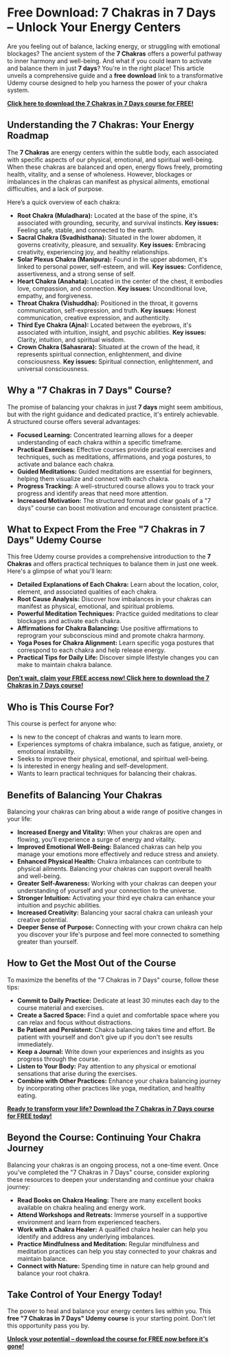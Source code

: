 # Free Download: 7 Chakras in 7 Days – Unlock Your Energy Centers

Are you feeling out of balance, lacking energy, or struggling with emotional blockages? The ancient system of the **7 Chakras** offers a powerful pathway to inner harmony and well-being. And what if you could learn to activate and balance them in just **7 days**? You're in the right place! This article unveils a comprehensive guide and a **free download** link to a transformative Udemy course designed to help you harness the power of your chakra system.

[**Click here to download the 7 Chakras in 7 Days course for FREE!**](https://udemywork.com/7-chakras-in-7-days)

## Understanding the 7 Chakras: Your Energy Roadmap

The **7 Chakras** are energy centers within the subtle body, each associated with specific aspects of our physical, emotional, and spiritual well-being. When these chakras are balanced and open, energy flows freely, promoting health, vitality, and a sense of wholeness. However, blockages or imbalances in the chakras can manifest as physical ailments, emotional difficulties, and a lack of purpose.

Here’s a quick overview of each chakra:

*   **Root Chakra (Muladhara):** Located at the base of the spine, it's associated with grounding, security, and survival instincts. **Key issues:** Feeling safe, stable, and connected to the earth.
*   **Sacral Chakra (Svadhisthana):** Situated in the lower abdomen, it governs creativity, pleasure, and sexuality. **Key issues:** Embracing creativity, experiencing joy, and healthy relationships.
*   **Solar Plexus Chakra (Manipura):** Found in the upper abdomen, it's linked to personal power, self-esteem, and will. **Key issues:** Confidence, assertiveness, and a strong sense of self.
*   **Heart Chakra (Anahata):** Located in the center of the chest, it embodies love, compassion, and connection. **Key issues:** Unconditional love, empathy, and forgiveness.
*   **Throat Chakra (Vishuddha):** Positioned in the throat, it governs communication, self-expression, and truth. **Key issues:** Honest communication, creative expression, and authenticity.
*   **Third Eye Chakra (Ajna):** Located between the eyebrows, it's associated with intuition, insight, and psychic abilities. **Key issues:** Clarity, intuition, and spiritual wisdom.
*   **Crown Chakra (Sahasrara):** Situated at the crown of the head, it represents spiritual connection, enlightenment, and divine consciousness. **Key issues:** Spiritual connection, enlightenment, and universal consciousness.

## Why a "7 Chakras in 7 Days" Course?

The promise of balancing your chakras in just **7 days** might seem ambitious, but with the right guidance and dedicated practice, it's entirely achievable. A structured course offers several advantages:

*   **Focused Learning:** Concentrated learning allows for a deeper understanding of each chakra within a specific timeframe.
*   **Practical Exercises:** Effective courses provide practical exercises and techniques, such as meditations, affirmations, and yoga postures, to activate and balance each chakra.
*   **Guided Meditations:** Guided meditations are essential for beginners, helping them visualize and connect with each chakra.
*   **Progress Tracking:** A well-structured course allows you to track your progress and identify areas that need more attention.
*   **Increased Motivation:** The structured format and clear goals of a "7 days" course can boost motivation and encourage consistent practice.

## What to Expect From the Free "7 Chakras in 7 Days" Udemy Course

This free Udemy course provides a comprehensive introduction to the **7 Chakras** and offers practical techniques to balance them in just one week. Here's a glimpse of what you'll learn:

*   **Detailed Explanations of Each Chakra:** Learn about the location, color, element, and associated qualities of each chakra.
*   **Root Cause Analysis:** Discover how imbalances in your chakras can manifest as physical, emotional, and spiritual problems.
*   **Powerful Meditation Techniques:** Practice guided meditations to clear blockages and activate each chakra.
*   **Affirmations for Chakra Balancing:** Use positive affirmations to reprogram your subconscious mind and promote chakra harmony.
*   **Yoga Poses for Chakra Alignment:** Learn specific yoga postures that correspond to each chakra and help release energy.
*   **Practical Tips for Daily Life:** Discover simple lifestyle changes you can make to maintain chakra balance.

[**Don't wait, claim your FREE access now! Click here to download the 7 Chakras in 7 Days course!**](https://udemywork.com/7-chakras-in-7-days)

## Who is This Course For?

This course is perfect for anyone who:

*   Is new to the concept of chakras and wants to learn more.
*   Experiences symptoms of chakra imbalance, such as fatigue, anxiety, or emotional instability.
*   Seeks to improve their physical, emotional, and spiritual well-being.
*   Is interested in energy healing and self-development.
*   Wants to learn practical techniques for balancing their chakras.

## Benefits of Balancing Your Chakras

Balancing your chakras can bring about a wide range of positive changes in your life:

*   **Increased Energy and Vitality:** When your chakras are open and flowing, you'll experience a surge of energy and vitality.
*   **Improved Emotional Well-Being:** Balanced chakras can help you manage your emotions more effectively and reduce stress and anxiety.
*   **Enhanced Physical Health:** Chakra imbalances can contribute to physical ailments. Balancing your chakras can support overall health and well-being.
*   **Greater Self-Awareness:** Working with your chakras can deepen your understanding of yourself and your connection to the universe.
*   **Stronger Intuition:** Activating your third eye chakra can enhance your intuition and psychic abilities.
*   **Increased Creativity:** Balancing your sacral chakra can unleash your creative potential.
*   **Deeper Sense of Purpose:** Connecting with your crown chakra can help you discover your life's purpose and feel more connected to something greater than yourself.

## How to Get the Most Out of the Course

To maximize the benefits of the "7 Chakras in 7 Days" course, follow these tips:

*   **Commit to Daily Practice:** Dedicate at least 30 minutes each day to the course material and exercises.
*   **Create a Sacred Space:** Find a quiet and comfortable space where you can relax and focus without distractions.
*   **Be Patient and Persistent:** Chakra balancing takes time and effort. Be patient with yourself and don't give up if you don't see results immediately.
*   **Keep a Journal:** Write down your experiences and insights as you progress through the course.
*   **Listen to Your Body:** Pay attention to any physical or emotional sensations that arise during the exercises.
*   **Combine with Other Practices:** Enhance your chakra balancing journey by incorporating other practices like yoga, meditation, and healthy eating.

[**Ready to transform your life? Download the 7 Chakras in 7 Days course for FREE today!**](https://udemywork.com/7-chakras-in-7-days)

## Beyond the Course: Continuing Your Chakra Journey

Balancing your chakras is an ongoing process, not a one-time event. Once you've completed the "7 Chakras in 7 Days" course, consider exploring these resources to deepen your understanding and continue your chakra journey:

*   **Read Books on Chakra Healing:** There are many excellent books available on chakra healing and energy work.
*   **Attend Workshops and Retreats:** Immerse yourself in a supportive environment and learn from experienced teachers.
*   **Work with a Chakra Healer:** A qualified chakra healer can help you identify and address any underlying imbalances.
*   **Practice Mindfulness and Meditation:** Regular mindfulness and meditation practices can help you stay connected to your chakras and maintain balance.
*   **Connect with Nature:** Spending time in nature can help ground and balance your root chakra.

## Take Control of Your Energy Today!

The power to heal and balance your energy centers lies within you. This **free "7 Chakras in 7 Days" Udemy course** is your starting point. Don't let this opportunity pass you by.

[**Unlock your potential – download the course for FREE now before it's gone!**](https://udemywork.com/7-chakras-in-7-days)
